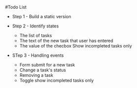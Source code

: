 #Todo List

- Step 1 - Build a static version

- Step 2 - Identify states

  - The list of tasks
  - The text of the new task that user has entered
  - The value of the checbox Show incompleted tasks only

- STep 3 - Handling events
  - Form submit for a new task
  - Change a task's status
  - Removing a task
  - Toggle show incompleted tasks only
